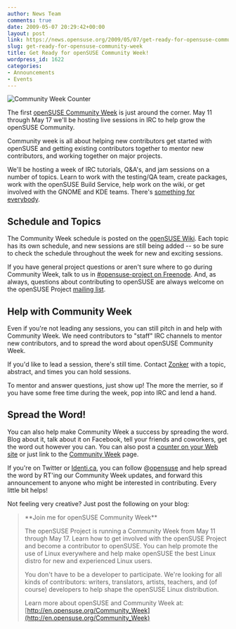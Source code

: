 ```yaml
---
author: News Team
comments: true
date: 2009-05-07 20:29:42+00:00
layout: post
link: https://news.opensuse.org/2009/05/07/get-ready-for-opensuse-community-week/
slug: get-ready-for-opensuse-community-week
title: Get Ready for openSUSE Community Week!
wordpress_id: 1622
categories:
- Announcements
- Events
---
```


![Community Week Counter](http://counter.opensuse.org/communityweek/small)

The first [openSUSE Community Week](http://en.opensuse.org/Community_Week) is just around the corner. May 11 through May 17 we'll be hosting live sessions in IRC to help grow the openSUSE Community.

Community week is all about helping new contributors get started with openSUSE and getting existing contributors together to mentor new contributors, and working together on major projects.

We'll be hosting a week of IRC tutorials, Q&A's, and jam sessions on a number of topics. Learn to work with the testing/QA team, create packages, work with the openSUSE Build Service, help work on the wiki, or get involved with the GNOME and KDE teams. There's [something for everybody](http://en.opensuse.org/Community_Week#Topics).


## Schedule and Topics


The Community Week schedule is posted on the [openSUSE Wiki](http://en.opensuse.org/Community_Week#Schedule). Each topic has its own schedule, and new sessions are still being added -- so be sure to check the schedule throughout the week for new and exciting sessions.

If you have general project questions or aren't sure where to go during Community Week, talk to us in [#opensuse-project on Freenode](irc://irc.freenode.net/opensuse-project). And, as always, questions about contributing to openSUSE are always welcome on the openSUSE Project [mailing list](http://lists.opensuse.org/).


## Help with Community Week


Even if you're not leading any sessions, you can still pitch in and help with Community Week. We need contributors to "staff" IRC channels to mentor new contributors, and to spread the word about openSUSE Community Week.

If you'd like to lead a session, there's still time. Contact [Zonker](mailto:zonker@opensuse.org) with a topic, abstract, and times you can hold sessions.

To mentor and answer questions, just show up! The more the merrier, so if you have some free time during the week, pop into IRC and lend a hand.


## Spread the Word!


You can also help make Community Week a success by spreading the word. Blog about it, talk about it on Facebook, tell your friends and coworkers, get the word out however you can. You can also post a [counter on your Web site](http://dev-loki.blogspot.com/2009/04/opensuse-community-week-countdown.html) or just link to the [Community Week](http://en.opensuse.org/Community_Week) page.

If you're on Twitter or [Identi.ca](http://identi.ca/opensuse), you can follow @[opensuse](http://twitter.com/opensuse) and help spread the word by RT'ing our Community Week updates, and forward this announcement to anyone who might be interested in contributing. Every little bit helps!

Not feeling very creative? Just post the following on your blog:


<blockquote>**Join me for openSUSE Community Week**

The openSUSE Project is running a Community Week from May 11 through May 17. Learn how to get involved with the openSUSE Project and become a contributor to openSUSE. You can help promote the use of Linux everywhere and help make openSUSE the best Linux distro for new and experienced Linux users.

You don't have to be a developer to participate. We're looking for all kinds of contributors: writers, translators, artists, teachers, and (of course) developers to help shape the openSUSE Linux distribution.

Learn more about openSUSE and Community Week at:
[http://en.opensuse.org/Community_Week](http://en.opensuse.org/Community_Week)</blockquote>
